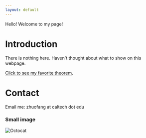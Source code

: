 ```yaml
---
layout: default
---
```


Hello! Welcome to my page!

# Introduction

There is nothing here. Haven't thought about what to show on this webpage.


[Click to see my favorite theorem](https://en.wikipedia.org/wiki/Spectral_theorem).

# Contact

Email me: zhuofang at caltech dot edu



### Small image

![Octocat](https://github.githubassets.com/images/icons/emoji/octocat.png)



